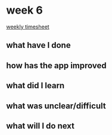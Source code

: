 # week 6

[weekly timesheet](https://github.com/nigoshh/huff-n-puff/blob/master/documentation/timesheet.md#week-6)

## what have I done

## how has the app improved

## what did I learn

## what was unclear/difficult

## what will I do next
